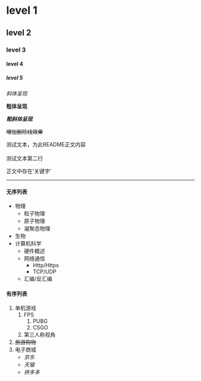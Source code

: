 


# level 1
## level 2
### level 3
#### level 4
##### level 5


*斜体呈现*

**粗体呈现**

***粗斜体呈现***

~~增加删除线效果~~

测试文本，为此README正文内容<br><br>测试文本第二行

正文中存在'关键字'

---

#### 无序列表
* 物理
  * 粒子物理
  * 原子物理
  * 凝聚态物理
* 生物
* 计算机科学
  * 硬件概述
  * 网络通信
    * Http/Https
    * TCP/UDP
  * 汇编/反汇编

#### 有序列表
1. 单机游戏
   1. FPS
      1. PUBG
      2. CSGO
   2. 第三人称视角
2. ~~旅游购物~~
3. 电子商城
   * *京东*
   * *天猫*
   * *拼多多*


